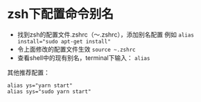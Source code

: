 # zsh下配置命令别名

- 找到zsh的配置文件.zshrc（～.zshrc），添加别名配置 
  例如 `alias install="sudo apt-get install"`
- 令上面修改的配置文件生效 
  `source ~.zshrc`
- 查看shell中的现有别名，terminal下输入： 
  `alias`

其他推荐配置：

```
alias ys="yarn start"
alias sys="sudo yarn start"
```

